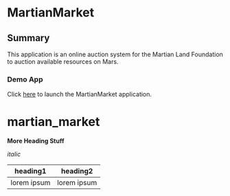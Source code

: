 # MartianMarket

## Summary

This application is an online auction system for the Martian Land Foundation to auction available resources on Mars.

### Demo App

Click [here](frontend/index.html) to launch the MartianMarket application.
# martian_market

**More Heading Stuff**

*_italic_*

| heading1    | heading2    |
| ----------- | ----------- |
| lorem ipsum | lorem ipsum |
